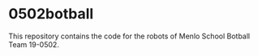 # 0502botball
This repository contains the code for the robots of Menlo School Botball Team 19-0502. 

